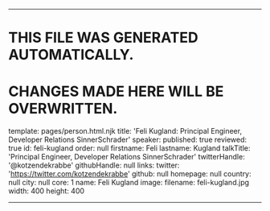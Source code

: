 ----

# THIS FILE WAS GENERATED AUTOMATICALLY.
# CHANGES MADE HERE WILL BE OVERWRITTEN.

template: pages/person.html.njk
title: 'Feli Kugland: Principal Engineer, Developer Relations SinnerSchrader'
speaker:
  published: true
  reviewed: true
  id: feli-kugland
  order: null
  firstname: Feli
  lastname: Kugland
  talkTitle: 'Principal Engineer, Developer Relations SinnerSchrader'
  twitterHandle: '@kotzendekrabbe'
  githubHandle: null
  links:
    twitter: 'https://twitter.com/kotzendekrabbe'
    github: null
    homepage: null
  country: null
  city: null
  core: 1
  name: Feli Kugland
  image:
    filename: feli-kugland.jpg
    width: 400
    height: 400

----

 